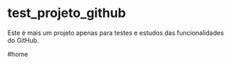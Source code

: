 # test_projeto_github
Este é mais um projeto apenas para testes e estudos das funcionalidades do GitHub.

#home

